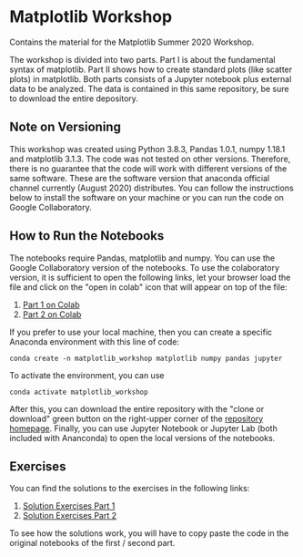 # Matplotlib Workshop
Contains the material for the Matplotlib Summer 2020 Workshop.

The workshop is divided into two parts. Part I is about the fundamental syntax of matplotlib. Part II shows how to create standard plots (like scatter plots) in matplotlib. Both parts consists of a Jupyter notebook plus external data to be analyzed. The data is contained in this same repository, be sure to download the entire depository.

## Note on Versioning

This workshop was created using Python 3.8.3, Pandas 1.0.1, numpy 1.18.1 and matplotlib 3.1.3. The code was not tested on other versions. Therefore, there is no guarantee that the code will work with different versions of the same software. These are the software version that anaconda official channel currently (August 2020) distributes. You can follow the instructions below to install the software on your machine or you can run the code on Google Collaboratory.

## How to Run the Notebooks
The notebooks require Pandas, matplotlib and numpy. You can use the Google Collaboratory version of the notebooks. 
To use the colaboratory version, it is sufficient to open the following links, let your browser load the file and click on the "open in colab" icon that will appear on top of the file:

1.   [Part 1 on Colab](./matplotlib_workshop_part_I_colaboratory.ipynb)
2.   [Part 2 on Colab](./matplotlib_workshop_part_II_collaboratory.ipynb)

If you prefer to use your local machine, then you can create a specific Anaconda environment with this line of code:

`conda create -n matplotlib_workshop matplotlib numpy pandas jupyter`

To activate the environment, you can use

`conda activate matplotlib_workshop`

After this, you can download the entire repository with the "clone or download" green button on the right-upper corner of the [repository homepage](https://github.com/non87/Matplotlib-Workshop). Finally, you can use Jupyter Notebook or Jupyter Lab (both included with Ananconda) to open the local versions of the notebooks.

## Exercises

You can find the solutions to the exercises in the following links:

1.   [Solution Exercises Part 1](./solutions/solutions_part_1.ipynb)
2.   [Solution Exercises Part 2](./solutions/solutions_part_2.ipynb)

To see how the solutions work, you will have to copy paste the code in the original notebooks of the first / second part.

